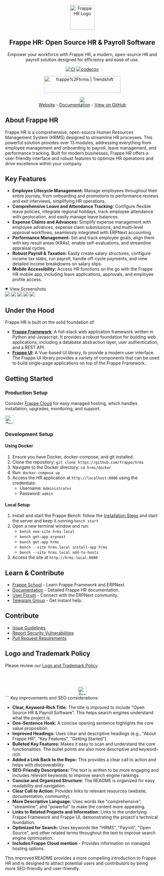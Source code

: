 <div align="center">
	<a href="https://frappe.io/hr">
		<img src=".github/frappe-hr-logo.png" height="80px" width="80px" alt="Frappe HR Logo">
	</a>
	<h2>Frappe HR: Open Source HR & Payroll Software</h2>
	<p align="center">
		<p>Empower your workforce with Frappe HR, a modern, open-source HR and payroll solution designed for efficiency and ease of use.</p>
	</p>

[![CI](https://github.com/frappe/hrms/actions/workflows/ci.yml/badge.svg?branch=develop)](https://github.com/frappe/hrms/actions/workflows/ci.yml)
[![codecov](https://codecov.io/gh/frappe/hrms/branch/develop/graph/badge.svg?token=0TwvyUg3I5)](https://codecov.io/gh/frappe/hrms)

<a href="https://trendshift.io/repositories/10972" target="_blank"><img src="https://trendshift.io/api/badge/repositories/10972" alt="frappe%2Fhrms | Trendshift" style="width: 250px; height: 55px;" width="250" height="55"/></a>
</div>

<div align="center">
	<img src=".github/hrms-hero.png"/>
</div>

<div align="center">
	<a href="https://frappe.io/hr">Website</a>
	-
	<a href="https://docs.frappe.io/hr/introduction">Documentation</a>
	-
	<a href="https://github.com/frappe/hrms">View on GitHub</a>
</div>

## About Frappe HR

Frappe HR is a comprehensive, open-source Human Resources Management System (HRMS) designed to streamline HR processes. This powerful solution provides over 13 modules, addressing everything from employee management and onboarding to payroll, leave management, and performance tracking. Built for modern businesses, Frappe HR offers a user-friendly interface and robust features to optimize HR operations and drive excellence within your company.

## Key Features

*   **Employee Lifecycle Management:** Manage employees throughout their entire journey, from onboarding and promotions to performance reviews and exit interviews, simplifying HR operations.
*   **Comprehensive Leave and Attendance Tracking:** Configure flexible leave policies, integrate regional holidays, track employee attendance with geolocation, and easily manage leave balances.
*   **Expense Claims and Advances:** Simplify expense management with employee advances, expense claim submissions, and multi-level approval workflows, seamlessly integrated with ERPNext accounting.
*   **Performance Management:** Set and track employee goals, align them with key result areas (KRAs), enable self-evaluations, and streamline appraisal cycles.
*   **Robust Payroll & Taxation:** Easily create salary structures, configure income tax slabs, run payroll, handle off-cycle payments, and view detailed income breakdowns on salary slips.
*   **Mobile Accessibility:** Access HR functions on the go with the Frappe HR mobile app, including leave applications, approvals, and employee profile access.

<details open>

<summary>View Screenshots</summary>
	<img src=".github/hrms-appraisal.png"/>
	<img src=".github/hrms-requisition.png"/>
	<img src=".github/hrms-attendance.png"/>
	<img src=".github/hrms-salary.png"/>
	<img src=".github/hrms-pwa.png"/>
</details>

## Under the Hood

Frappe HR is built on the solid foundation of:

*   [**Frappe Framework**](https://github.com/frappe/frappe): A full-stack web application framework written in Python and Javascript. It provides a robust foundation for building web applications, including a database abstraction layer, user authentication, and a REST API.
*   [**Frappe UI**](https://github.com/frappe/frappe-ui): A Vue-based UI library, to provide a modern user interface. The Frappe UI library provides a variety of components that can be used to build single-page applications on top of the Frappe Framework.

## Getting Started

### Production Setup

Consider [Frappe Cloud](https://frappecloud.com) for easy managed hosting, which handles installation, upgrades, monitoring, and support.

<div>
	<a href="https://frappecloud.com/hrms/signup" target="_blank">
		<picture>
			<source media="(prefers-color-scheme: dark)" srcset="https://frappe.io/files/try-on-fc-white.png">
			<img src="https://frappe.io/files/try-on-fc-black.png" alt="Try on Frappe Cloud" height="28" />
		</picture>
	</a>
</div>

### Development Setup

#### Using Docker

1.  Ensure you have Docker, docker-compose, and git installed.
2.  Clone the repository: `git clone https://github.com/frappe/hrms`
3.  Navigate to the Docker directory: `cd hrms/docker`
4.  Run: `docker-compose up`
5.  Access the HR application at `http://localhost:8000` using the credentials:
    *   Username: `Administrator`
    *   Password: `admin`

#### Local Setup

1.  Install and start the Frappe Bench:  follow the [Installation Steps](https://frappeframework.com/docs/user/en/installation) and start the server and keep it running `bench start`
2.  Open a new terminal window and run:
    *   `bench new-site hrms.local`
    *   `bench get-app erpnext`
    *   `bench get-app hrms`
    *   `bench --site hrms.local install-app hrms`
    *   `bench --site hrms.local add-to-hosts`
3.  Access the site at `http://hrms.local:8080`

## Learn & Contribute

*   [Frappe School](https://frappe.school) - Learn Frappe Framework and ERPNext.
*   [Documentation](https://docs.frappe.io/hr) - Detailed Frappe HR documentation.
*   [User Forum](https://discuss.erpnext.com/) - Connect with the ERPNext community.
*   [Telegram Group](https://t.me/frappehr) - Get instant help.

## Contribute

*   [Issue Guidelines](https://github.com/frappe/erpnext/wiki/Issue-Guidelines)
*   [Report Security Vulnerabilities](https://erpnext.com/security)
*   [Pull Request Requirements](https://github.com/frappe/erpnext/wiki/Contribution-Guidelines)

## Logo and Trademark Policy

Please review our [Logo and Trademark Policy](TRADEMARK_POLICY.md).

<br />
<br />
<div align="center" style="padding-top: 0.75rem;">
	<a href="https://frappe.io" target="_blank">
		<picture>
			<source media="(prefers-color-scheme: dark)" srcset="https://frappe.io/files/Frappe-white.png">
			<img src="https://frappe.io/files/Frappe-black.png" alt="Frappe Technologies" height="28"/>
		</picture>
	</a>
</div>
```
Key improvements and SEO considerations:

*   **Clear, Keyword-Rich Title:** The title is improved to include "Open Source HR & Payroll Software".  This helps search engines understand what the project is.
*   **One-Sentence Hook:** A concise opening sentence highlights the core value proposition.
*   **Improved Headings:** Uses clear and descriptive headings (e.g., "About Frappe HR", "Key Features", "Getting Started").
*   **Bulleted Key Features:**  Makes it easy to scan and understand the core functionalities.  The bullet points are also more descriptive and keyword-rich.
*   **Added a Link Back to the Repo:**  This provides a clear call to action and helps with discoverability.
*   **SEO-Friendly Descriptions:** The text is written to be more engaging and includes relevant keywords to improve search engine rankings.
*   **Concise and Organized Structure:** The README is organized for easy readability and navigation.
*   **Clear Call to Action:**  Provides links to relevant resources (website, documentation, community).
*   **More Descriptive Language:** Uses words like "comprehensive", "streamline", and "powerful" to make the content more appealing.
*   **Links to Related Projects and Information:** Links to the underlying Frappe Framework and Frappe UI, demonstrating the project's technical foundation.
*   **Optimized for Search:** Uses keywords like "HRMS", "Payroll", "Open Source", and other related terms throughout the text to improve search engine optimization.
*   **Includes Frappe Cloud mention** - Provides information on managed hosting options.

This improved README provides a more compelling introduction to Frappe HR and is designed to attract potential users and contributors by being more SEO-friendly and user-friendly.